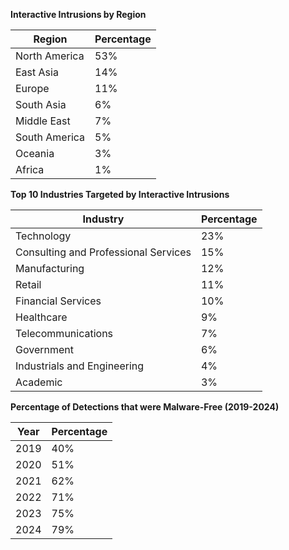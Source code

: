 **Interactive Intrusions by Region**

| Region | Percentage |
| --- | --- |
| North America | 53% |
| East Asia | 14% |
| Europe | 11% |
| South Asia | 6% |
| Middle East | 7% |
| South America | 5% |
| Oceania | 3% |
| Africa | 1% |

**Top 10 Industries Targeted by Interactive Intrusions**

| Industry | Percentage |
| --- | --- |
| Technology | 23% |
| Consulting and Professional Services | 15% |
| Manufacturing | 12% |
| Retail | 11% |
| Financial Services | 10% |
| Healthcare | 9% |
| Telecommunications | 7% |
| Government | 6% |
| Industrials and Engineering | 4% |
| Academic | 3% |

**Percentage of Detections that were Malware-Free (2019-2024)**

| Year | Percentage |
| --- | --- |
| 2019 | 40% |
| 2020 | 51% |
| 2021 | 62% |
| 2022 | 71% |
| 2023 | 75% |
| 2024 | 79% |
